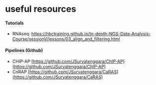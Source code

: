 # useful resources

#### Tutorials
- RNAseq: <https://hbctraining.github.io/In-depth-NGS-Data-Analysis-Course/sessionV/lessons/03_align_and_filtering.html>

#### Pipelines (Github)

* CHIP-AP [https://github.com/JSuryatenggara/ChIP-AP](https://github.com/JSuryatenggara/ChIP-AP)
* CnRAP [https://github.com/JSuryatenggara/CaRAS](https://github.com/JSuryatenggara/CaRAS)



